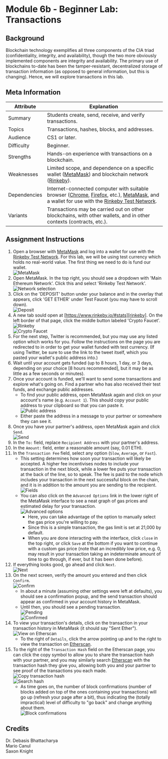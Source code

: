 # Module 6b - Beginner Lab: Transactions

## Background
Blockchain technology exemplifies all three components of the CIA triad (confidentiality, integrity, and availability), though the two more obviously implemented components are integrity and availability. The primary use of blockchains to-date has been the tamper-resistant, decentralized storage of transaction information (as opposed to general information, but this is changing). Hence, we will explore transactions in this lab.

## Meta Information
| Attribute | Explanation |
| - | - |
| Summary | Students create, send, receive, and verify transactions. |
| Topics | Transactions, hashes, blocks, and addresses. |
| Audience | CS1 or later. |
| Difficulty | Beginner. |
| Strengths | Hands-on experience with transactions on a blockchain. |
| Weaknesses | Limited scope, and dependence on a specific wallet ([MetaMask][metamask]) and blockchain network ([Rinkeby][rinkeby]). |
| Dependencies | Internet-connected computer with suitable browser ([Chrome][chrome], [Firefox][firefox], etc.), [MetaMask][metamask], and a wallet for use with the [Rinkeby Test Network][rinkeby]. |
| Variants | Transactions may be carried out on other blockchains, with other wallets, and in other contexts (contracts, etc.). |

## Assignment Instructions
1. Open a browser with [MetaMask][metamask] and log into a wallet for use with the [Rinkeby Test Network][rinkeby]. For this lab, we will be using test currency which holds no real-world value. The first thing we need to do is fund our wallet.  
    ![MetaMask](screenshots/1.png)
2. Open MetaMask. In the top right, you should see a dropdown with 'Main Ethereum Network'. Click this and select 'Rinkeby Test Network'.  
    ![Network selection](screenshots/2.png)
3. Click on the 'DEPOSIT' button under your balance and in the overlay that appears, click 'GET ETHER' under Test Faucet (you may have to scroll down).  
    ![Deposit](screenshots/3.png)
4. A new tab sould open at [https://www.rinkeby.io/#stats][rinkeby]. On the left border of that page, click the middle button labeled 'Crypto Faucet'.  
    ![Rinkeby](screenshots/4a.png)  
    ![Crypto Faucet](screenshots/4b.png)
5. For the next step, Twitter is recommended, but you may use any listed option which works for you. Follow the instructions on the page you are redirected to in order to get your wallet funded with test currency. (If using Twitter, be sure to use the link to the tweet itself, which you pasted your wallet's public address into.)
6. Wait until your account gets funded (up to 8 hours, 1 day, or 3 days, depending on your choice \[8 hours recommended\], but it may be as little as a few seconds or minutes).
7. Once your account is funded, we'll want to send some transactions and explore what's going on. Find a partner who has also received their test funds, and exchange public addresses.
    * To find your public address, open MetaMask again and click on your account's name (e.g. `Account 1`). This should copy your public address to your clipboard so that you can paste it.  
        ![Public address](screenshots/7.png)
    * Either paste the address in a message to your partner or somewhere they can see it.
8. Once you have your partner's address, open MetaMask again and click `Send`.  
    ![Send](screenshots/8.png)
9. In the `To:` field, replace `Recipient Address` with your partner's address.
10. In the `Amount:` field, enter a reasonable amount (say, 0.01 ETH).
11. In the `Transaction Fee` field, select any option (`Slow`, `Average`, or `Fast`).
    * This setting determines how soon your transaction will likely be accepted. A higher fee incentivises nodes to include your transaction in the next block, while a lower fee puts your transaction at the back of the line, so to speak. The fee is paid to the node which includes your transaction in the next successful block on the chain, and it is in addition to the amount you are sending to the recipient.  
        ![Fields](screenshots/9-10-11a.png)
    * You can also click on the `Advanced Options` link in the lower right of the MetaMask interface to see a neat graph of gas prices and estimated delay for your transaction.  
        ![Advanced options](screenshots/11b.png)
        * Here, you can take advantage of the option to manually select the gas price you're willing to pay.
        * Since this is a simple transaction, the gas limit is set at 21,000 by default.
        * When you are done interacting with the interface, click `close` in the top right, or click `Save` at the bottom if you want to continue with a custom gas price (note that an incredibly low price, e.g. 0, may result in your transaction taking an indeterminate amount of time to go through, if ever, but it has been done before).
12. If everything looks good, go ahead and click `Next`.  
        ![Next](screenshots/12.png)
13. On the next screen, verify the amount you entered and then click `Confirm`.  
    ![Confirm](screenshots/13a.png)
    * In about a minute (assuming other settings were left at defaults), you should see a confirmation popup, and the send transaction should appear as confirmed in your account history in MetaMask.
    * Until then, you should see a pending transaction.  
    ![Pending](screenshots/13b.png)  
    ![Confirmed](screenshots/13c.png)
14. To view your transaction's details, click on the transaction in your transaction history in MetaMask (it should say "Sent Ether").  
    ![View on Etherscan](screenshots/14.png)
    * To the right of `Details`, click the arrow pointing up and to the right to view the transaction on [Etherscan][etherscan].
15. To the right of the `Transaction Hash` field on the Etherscan page, you can click the copy symbol to allow you to share the transaction hash with your partner, and you may similarly search [Etherscan][etherscan] with the transaction hash they give you, allowing both you and your partner to see proof of the transactions you each made.  
    ![Copy transaction hash](screenshots/15a.png)  
    ![Search hash](screenshots/15b.png)
    * As time goes on, the number of block confirmations (number of blocks added on top of the ones containing your transactions) will go up (refresh your page after a bit), thus indicating the (totally impractical) level of difficulty to "go back" and change anything about them.  
    ![Block confirmations](screenshots/15c.png)

## Credits
Dr. Debasis Bhattacharya  
Mario Canul  
Saxon Knight  

[chrome]: https://www.google.com/chrome/
[firefox]: https://www.mozilla.org/en-US/firefox/
[metamask]: https://metamask.io/
[rinkeby]: https://www.rinkeby.io/#stats
[etherscan]: https://etherscan.io/
